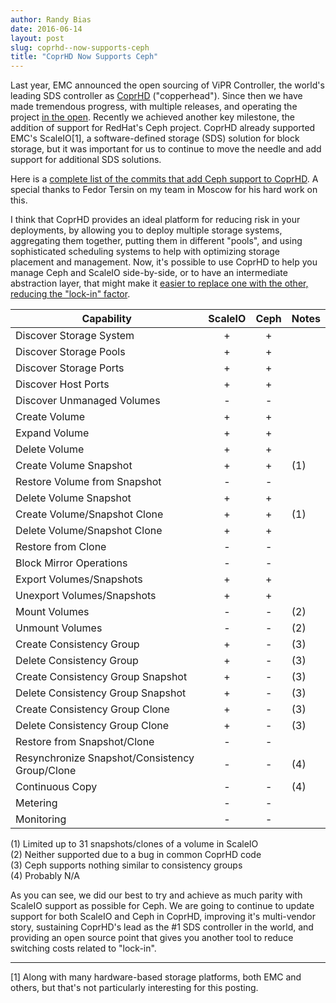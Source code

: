 ```yaml
---
author: Randy Bias
date: 2016-06-14
layout: post
slug: coprhd--now-supports-ceph
title: "CoprHD Now Supports Ceph"
---
```


Last year, EMC announced the open sourcing of ViPR Controller, the world's leading SDS controller as [CoprHD](https://coprhd.github.io/) ("copperhead").  Since then we have made tremendous progress, with multiple releases, and operating the project [in the open](https://coprhd.atlassian.net/projects/COP/issues/COP-21849?filter=allopenissues).  Recently we achieved another key milestone, the addition of support for RedHat's Ceph project.  CoprHD already supported EMC's ScaleIO[1], a software-defined storage (SDS) solution for block storage, but it was important for us to continue to move the needle and add support for additional SDS solutions.

Here is a [complete list of the commits that add Ceph support to CoprHD](https://github.com/CoprHD/coprhd-controller/compare/2c1f11a2dee...8fe38c06cee).  A special thanks to Fedor Tersin on my team in Moscow for his hard work on this.

I think that CoprHD provides an ideal platform for reducing risk in your deployments, by allowing you to deploy multiple storage systems, aggregating them together, putting them in different "pools", and using sophisticated scheduling systems to help with optimizing storage placement and management.  Now, it's possible to use CoprHD to help you manage Ceph and ScaleIO side-by-side, or to have an intermediate abstraction layer, that might make it [easier to replace one with the other, reducing the "lock-in" factor](http://cloudscaling.com/blog/openstack/you-are-locked-in-deal-with-it/).

| **Capability** | **ScaleIO** | **Ceph** | **Notes** |
| --- | :---: | :---: | --- |
| Discover Storage System | + | + | |
| Discover Storage Pools | + | + | |
| Discover Storage Ports | + | + | |
| Discover Host Ports | + | + | |
| Discover Unmanaged Volumes | - | - | |
| Create Volume | + | + | |
| Expand Volume | + | + | |
| Delete Volume | + | + | |
| Create Volume Snapshot | + | + | (1) |
| Restore Volume from Snapshot | - | - | |
| Delete Volume Snapshot | + | + | |
| Create Volume/Snapshot Clone | + | + | (1) |
| Delete Volume/Snapshot Clone | + | + | |
| Restore from Clone | - | - |  |
| Block Mirror Operations | - | - | |
| Export Volumes/Snapshots | + | + | |
| Unexport Volumes/Snapshots | + | + | |
| Mount Volumes | - | - | (2) |
| Unmount Volumes | - | - | (2) |
| Create Consistency Group | + | - | (3) |
| Delete Consistency Group | + | - | (3) |
| Create Consistency Group Snapshot | + | - | (3) |
| Delete Consistency Group Snapshot | + | - | (3) |
| Create Consistency Group Clone | + | - | (3) |
| Delete Consistency Group Clone | + | - | (3) |
| Restore from Snapshot/Clone | - | - | |
| Resynchronize Snapshot/Consistency Group/Clone | - | - | (4) |
| Continuous Copy | - | - | (4) |
| Metering | - | - | |
| Monitoring | - | - | |

(1) Limited up to 31 snapshots/clones of a volume in ScaleIO  
(2) Neither supported due to a bug in common CoprHD code  
(3) Ceph supports nothing similar to consistency groups  
(4) Probably N/A  

As you can see, we did our best to try and achieve as much parity with ScaleIO support as possible for Ceph. We are going to continue to update support for both ScaleIO and Ceph in CoprHD, improving it's multi-vendor story, sustaining CoprHD's lead as the #1 SDS controller in the world, and providing an open source point that gives you another tool to reduce switching costs related to "lock-in".

* * *

[1] Along with many hardware-based storage platforms, both EMC and others, but that's not particularly interesting for this posting.  
